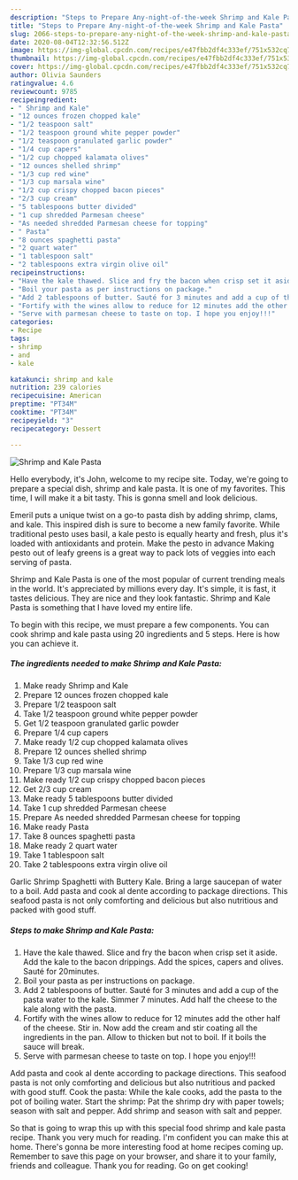 ```yaml
---
description: "Steps to Prepare Any-night-of-the-week Shrimp and Kale Pasta"
title: "Steps to Prepare Any-night-of-the-week Shrimp and Kale Pasta"
slug: 2066-steps-to-prepare-any-night-of-the-week-shrimp-and-kale-pasta
date: 2020-08-04T12:32:56.512Z
image: https://img-global.cpcdn.com/recipes/e47fbb2df4c333ef/751x532cq70/shrimp-and-kale-pasta-recipe-main-photo.jpg
thumbnail: https://img-global.cpcdn.com/recipes/e47fbb2df4c333ef/751x532cq70/shrimp-and-kale-pasta-recipe-main-photo.jpg
cover: https://img-global.cpcdn.com/recipes/e47fbb2df4c333ef/751x532cq70/shrimp-and-kale-pasta-recipe-main-photo.jpg
author: Olivia Saunders
ratingvalue: 4.6
reviewcount: 9785
recipeingredient:
- " Shrimp and Kale"
- "12 ounces frozen chopped kale"
- "1/2 teaspoon salt"
- "1/2 teaspoon ground white pepper powder"
- "1/2 teaspoon granulated garlic powder"
- "1/4 cup capers"
- "1/2 cup chopped kalamata olives"
- "12 ounces shelled shrimp"
- "1/3 cup red wine"
- "1/3 cup marsala wine"
- "1/2 cup crispy chopped bacon pieces"
- "2/3 cup cream"
- "5 tablespoons butter divided"
- "1 cup shredded Parmesan cheese"
- "As needed shredded Parmesan cheese for topping"
- " Pasta"
- "8 ounces spaghetti pasta"
- "2 quart water"
- "1 tablespoon salt"
- "2 tablespoons extra virgin olive oil"
recipeinstructions:
- "Have the kale thawed. Slice and fry the bacon when crisp set it aside. Add the kale to the bacon drippings. Add the spices, capers and olives. Sauté for 20minutes."
- "Boil your pasta as per instructions on package."
- "Add 2 tablespoons of butter. Sauté for 3 minutes and add a cup of the pasta water to the kale. Simmer 7 minutes. Add half the cheese to the kale along with the pasta."
- "Fortify with the wines allow to reduce for 12 minutes add the other half of the cheese. Stir in. Now add the cream and stir coating all the ingredients in the pan. Allow to thicken but not to boil. If it boils the sauce will break."
- "Serve with parmesan cheese to taste on top. I hope you enjoy!!!"
categories:
- Recipe
tags:
- shrimp
- and
- kale

katakunci: shrimp and kale 
nutrition: 239 calories
recipecuisine: American
preptime: "PT34M"
cooktime: "PT34M"
recipeyield: "3"
recipecategory: Dessert

---
```



![Shrimp and Kale Pasta](https://img-global.cpcdn.com/recipes/e47fbb2df4c333ef/751x532cq70/shrimp-and-kale-pasta-recipe-main-photo.jpg)

Hello everybody, it's John, welcome to my recipe site. Today, we're going to prepare a special dish, shrimp and kale pasta. It is one of my favorites. This time, I will make it a bit tasty. This is gonna smell and look delicious.

Emeril puts a unique twist on a go-to pasta dish by adding shrimp, clams, and kale. This inspired dish is sure to become a new family favorite. While traditional pesto uses basil, a kale pesto is equally hearty and fresh, plus it&#39;s loaded with antioxidants and protein. Make the pesto in advance Making pesto out of leafy greens is a great way to pack lots of veggies into each serving of pasta.

Shrimp and Kale Pasta is one of the most popular of current trending meals in the world. It's appreciated by millions every day. It's simple, it is fast, it tastes delicious. They are nice and they look fantastic. Shrimp and Kale Pasta is something that I have loved my entire life.


To begin with this recipe, we must prepare a few components. You can cook shrimp and kale pasta using 20 ingredients and 5 steps. Here is how you can achieve it.

<!--inarticleads1-->

##### The ingredients needed to make Shrimp and Kale Pasta:

1. Make ready  Shrimp and Kale
1. Prepare 12 ounces frozen chopped kale
1. Prepare 1/2 teaspoon salt
1. Take 1/2 teaspoon ground white pepper powder
1. Get 1/2 teaspoon granulated garlic powder
1. Prepare 1/4 cup capers
1. Make ready 1/2 cup chopped kalamata olives
1. Prepare 12 ounces shelled shrimp
1. Take 1/3 cup red wine
1. Prepare 1/3 cup marsala wine
1. Make ready 1/2 cup crispy chopped bacon pieces
1. Get 2/3 cup cream
1. Make ready 5 tablespoons butter divided
1. Take 1 cup shredded Parmesan cheese
1. Prepare As needed shredded Parmesan cheese for topping
1. Make ready  Pasta
1. Take 8 ounces spaghetti pasta
1. Make ready 2 quart water
1. Take 1 tablespoon salt
1. Take 2 tablespoons extra virgin olive oil


Garlic Shrimp Spaghetti with Buttery Kale. Bring a large saucepan of water to a boil. Add pasta and cook al dente according to package directions. This seafood pasta is not only comforting and delicious but also nutritious and packed with good stuff. 

<!--inarticleads2-->

##### Steps to make Shrimp and Kale Pasta:

1. Have the kale thawed. Slice and fry the bacon when crisp set it aside. Add the kale to the bacon drippings. Add the spices, capers and olives. Sauté for 20minutes.
1. Boil your pasta as per instructions on package.
1. Add 2 tablespoons of butter. Sauté for 3 minutes and add a cup of the pasta water to the kale. Simmer 7 minutes. Add half the cheese to the kale along with the pasta.
1. Fortify with the wines allow to reduce for 12 minutes add the other half of the cheese. Stir in. Now add the cream and stir coating all the ingredients in the pan. Allow to thicken but not to boil. If it boils the sauce will break.
1. Serve with parmesan cheese to taste on top. I hope you enjoy!!!


Add pasta and cook al dente according to package directions. This seafood pasta is not only comforting and delicious but also nutritious and packed with good stuff. Cook the pasta: While the kale cooks, add the pasta to the pot of boiling water. Start the shrimp: Pat the shrimp dry with paper towels; season with salt and pepper. Add shrimp and season with salt and pepper. 

So that is going to wrap this up with this special food shrimp and kale pasta recipe. Thank you very much for reading. I'm confident you can make this at home. There's gonna be more interesting food at home recipes coming up. Remember to save this page on your browser, and share it to your family, friends and colleague. Thank you for reading. Go on get cooking!
